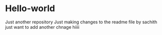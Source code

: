 # Hello-world
Just another repository
Just making changes to the readme file by sachith
just want to add another chnage
hiiii
